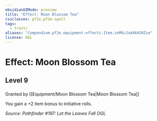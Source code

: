 ```yaml
---
obsidianUIMode: preview
title: "Effect: Moon Blossom Tea"
cssclasses: pf2e,pf2e-spell
tags:
  - trait/
aliases: "Compendium.pf2e.equipment-effects.Item.zoMGcJxA4kH20Zzw"
license: OGL
---
```

# Effect: Moon Blossom Tea
## Level 9
### 






Granted by [[Equipment/Moon Blossom Tea|Moon Blossom Tea]]

You gain a +2 item bonus to initiative rolls.

*Source: Pathfinder #197: Let the Leaves Fall*
*OGL*